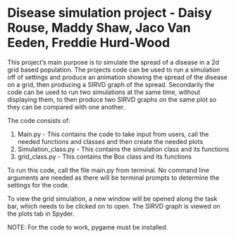 # Disease simulation project - Daisy Rouse, Maddy Shaw, Jaco Van Eeden, Freddie Hurd-Wood

This project’s main purpose is to simulate the spread of a disease in a 2d grid based population. The projects code can be used to run a simulation off of settings and produce an animation showing the spread of the disease on a grid, then producing a SIRVD graph of the spread. Secondarily the code can be used to run two simulations at the same time, without displaying them, to then produce two SIRVD graphs on the same plot so they can be compared with one another.

The code consists of:

1. Main.py - This contains the code to take input from users, call the needed functions and classes and then create the needed plots
2. Simulation_class.py - This contains the simulation class and its functions
3. grid_class.py - This contains the Box class and its functions

To run this code, call the file main.py from terminal. No command line arguments are needed as there will be terminal prompts to determine the settings for the code.

To view the grid simulation, a new window will be opened along the task bar, which needs to be clicked on to open. 
The SIRVD graph is viewed on the plots tab in Spyder.

NOTE: For the code to work, pygame must be installed.


